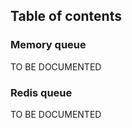 <!-- START doctoc generated TOC please keep comment here to allow auto update -->
<!-- DON'T EDIT THIS SECTION, INSTEAD RE-RUN doctoc TO UPDATE -->
## Table of contents

<!-- END doctoc generated TOC please keep comment here to allow auto update -->
### Memory queue

TO BE DOCUMENTED

### Redis queue

TO BE DOCUMENTED
